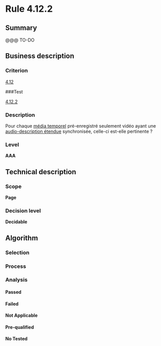 # Rule 4.12.2

## Summary

@@@ TO-DO

## Business description

### Criterion

[4.12](http://references.modernisation.gouv.fr/sites/default/files/RGAA3_RC2-1/referentiel_technique.htm#crit-4-12)

###Test

[4.12.2](http://references.modernisation.gouv.fr/sites/default/files/RGAA3_RC2-1/referentiel_technique.htm#test-4-12-2)

### Description

Pour chaque <a href="http://references.modernisation.gouv.fr/sites/default/files/RGAA3_RC2-1/glossaire.htm#mMediaTemp">m&eacute;dia temporel</a> pr&eacute;-enregistr&eacute; seulement vid&eacute;o ayant une <a href="http://references.modernisation.gouv.fr/sites/default/files/RGAA3_RC2-1/glossaire.htm#mAudioDescE">audio-description &eacute;tendue</a> synchronis&eacute;e, celle-ci est-elle pertinente ?

### Level

**AAA**

## Technical description

### Scope

**Page**

### Decision level

**Decidable**

## Algorithm

### Selection

### Process

### Analysis

#### Passed

#### Failed

#### Not Applicable

#### Pre-qualified

#### No Tested 






